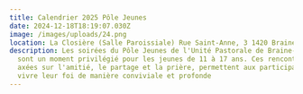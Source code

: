 ```yaml
---
title: Calendrier 2025 Pôle Jeunes
date: 2024-12-18T18:19:07.030Z
image: /images/uploads/24.png
location: La Closière (Salle Paroissiale) Rue Saint-Anne, 3 1420 Braine-L'Alleud
description: Les soirées du Pôle Jeunes de l'Unité Pastorale de Braine-l'Alleud
  sont un moment privilégié pour les jeunes de 11 à 17 ans. Ces rencontres,
  axées sur l'amitié, le partage et la prière, permettent aux participants de
  vivre leur foi de manière conviviale et profonde
---
```

